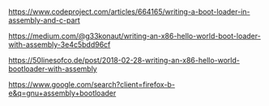 https://www.codeproject.com/articles/664165/writing-a-boot-loader-in-assembly-and-c-part  

https://medium.com/@g33konaut/writing-an-x86-hello-world-boot-loader-with-assembly-3e4c5bdd96cf  

https://50linesofco.de/post/2018-02-28-writing-an-x86-hello-world-bootloader-with-assembly  

https://www.google.com/search?client=firefox-b-e&q=gnu+assembly+bootloader
